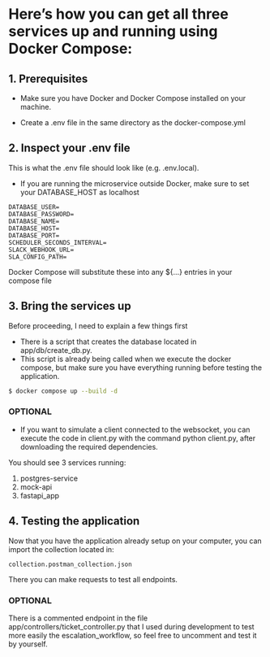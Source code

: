 # Here’s how you can get all three services up and running using Docker Compose:

## 1. Prerequisites

- Make sure you have Docker and Docker Compose installed on your machine.

- Create a .env file in the same directory as the docker-compose.yml

## 2. Inspect your .env file

This is what the .env file should look like (e.g. .env.local). 
- If you are running the microservice outside Docker, make sure to set your DATABASE_HOST as localhost

```
DATABASE_USER=
DATABASE_PASSWORD=
DATABASE_NAME=
DATABASE_HOST=
DATABASE_PORT=
SCHEDULER_SECONDS_INTERVAL=
SLACK_WEBHOOK_URL=
SLA_CONFIG_PATH=
```

Docker Compose will substitute these into any ${...} entries in your compose file

## 3. Bring the services up

Before proceeding, I need to explain a few things first

- There is a script that creates the database located in app/db/create_db.py.
- This script is already being called when we execute the docker compose, but make sure you have everything running before testing the application.

```bash
$ docker compose up --build -d
```

### OPTIONAL 
- If you want to simulate a client connected to the websocket, you can execute the code in client.py with the command python client.py, after downloading the required dependencies.

You should see 3 services running:
1. postgres-service
2. mock-api
3. fastapi_app

## 4. Testing the application

Now that you have the application already setup on your computer, you can import the collection located in:

```
collection.postman_collection.json
```

There you can make requests to test all endpoints.

### OPTIONAL

There is a commented endpoint in the file app/controllers/ticket_controller.py that I used during development to test more easily the escalation_workflow, so feel free to uncomment and test it by yourself.